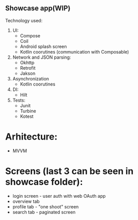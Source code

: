 ## Showcase app(WIP)

Technology used:
1. UI:
    - Compose
    - Coil
    - Android splash screen
    - Kotlin coorutines (communication with Composable)
2. Network and JSON parsing:
    - Okhttp
    - Retrofit
    - Jakson
3. Asynchronization
    - Kotlin coorutines
3. DI:
    - Hilt
4. Tests:
    - Junit
    - Turbine
    - Kotest

# Arhitecture:
- MVVM

# Screens (last 3 can be seen in showcase folder):
- login screen - user auth with web OAuth app
- overview tab
- profile tab - "one shoot" screen
- search tab - paginated screen